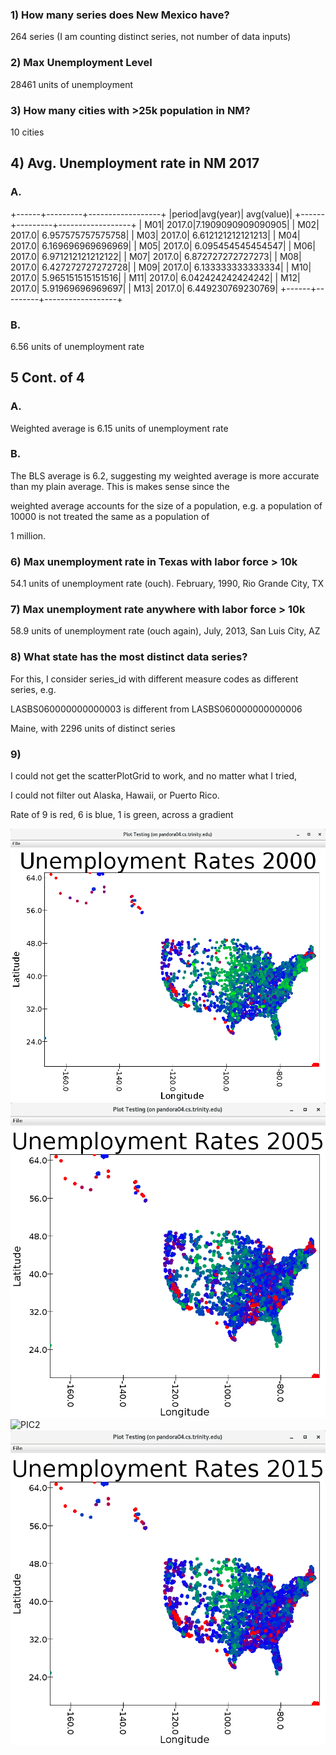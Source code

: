 ### 1) How many series does New Mexico have?

264 series (I am counting distinct series, not number of data inputs)

### 2) Max Unemployment Level

28461 units of unemployment

### 3) How many cities with >25k population in NM?

10 cities

## 4) Avg. Unemployment rate in NM 2017 

### A.

+------+---------+------------------+
|period|avg(year)|        avg(value)|
+------+---------+------------------+
|   M01|   2017.0|7.1909090909090905|
|   M02|   2017.0| 6.957575757575758|
|   M03|   2017.0| 6.612121212121213|
|   M04|   2017.0| 6.169696969696969|
|   M05|   2017.0| 6.095454545454547|
|   M06|   2017.0| 6.971212121212122|
|   M07|   2017.0| 6.872727272727273|
|   M08|   2017.0| 6.427272727272728|
|   M09|   2017.0| 6.133333333333334|
|   M10|   2017.0| 5.965151515151516|
|   M11|   2017.0| 6.042424242424242|
|   M12|   2017.0|  5.91969696969697|
|   M13|   2017.0| 6.449230769230769|
+------+---------+------------------+

### B.

6.56 units of unemployment rate

## 5 Cont. of 4

### A. 

Weighted average is 6.15 units of unemployment rate

### B. 

The BLS average is 6.2, suggesting my weighted average is more accurate than my plain average. This is makes sense since the

weighted average accounts for the size of a population, e.g. a population of 10000 is not treated the same as a population of

1 million. 

### 6) Max unemployment rate in Texas with labor force > 10k

54.1 units of unemployment rate (ouch). February, 1990, Rio Grande City, TX

### 7) Max unemployment rate anywhere with labor force > 10k

58.9 units of unemployment rate (ouch again), July, 2013, San Luis City, AZ

### 8) What state has the most distinct data series?

For this, I consider series_id with different measure codes as different series, e.g. 

LASBS060000000000003 is different from LASBS060000000000006

Maine, with 2296 units of distinct series

### 9)

I could not get the scatterPlotGrid to work, and no matter what I tried,

I could not filter out Alaska, Hawaii, or Puerto Rico. 

Rate of 9 is red, 6 is blue, 1 is green, across a gradient

![PIC](src/main/scala/sparksql/2000.png)
![PIC1](src/main/scala/sparksql/2005.png)
![PIC2](src/main/scala/sparksql/20010.png)
![PIC3](src/main/scala/sparksql/2015.png)
